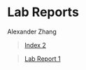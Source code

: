 # Lab Reports
Alexander Zhang

> [Index 2](index2.html)

> [Lab Report 1](lab-report-1-week-0.html)

